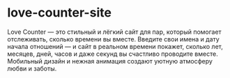 # love-counter-site
Love Counter — это стильный и лёгкий сайт для пар, который помогает отслеживать, сколько времени вы вместе. Введите свои имена и дату начала отношений — и сайт в реальном времени покажет, сколько лет, месяцев, дней, часов и даже секунд вы счастливо проводите вместе. Мобильный дизайн и нежная анимация создают уютную атмосферу любви и заботы.

